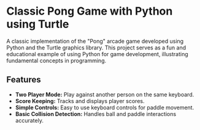 # Classic Pong Game with Python using Turtle

A classic implementation of the "Pong" arcade game developed using Python and the Turtle graphics library. This project serves as a fun and educational example of using Python for game development, illustrating fundamental concepts in programming.

## Features
- **Two Player Mode:** Play against another person on the same keyboard.
- **Score Keeping:** Tracks and displays player scores.
- **Simple Controls:** Easy to use keyboard controls for paddle movement.
- **Basic Collision Detection:** Handles ball and paddle interactions accurately.



